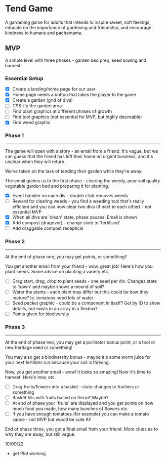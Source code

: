 # Tend Game 

A gardening game for adults that intends to inspire sweet, soft feelings, educate on the importance of gardening and friendship, and encourage kindness to humans and pachamama. 

## MVP

A simple level with three phases - garden bed prep, seed sowing and harvest. 

### Essential Setup

- [x] Create a landing/home page for our user 
- [x] Home page needs a button that takes the player to the game
- [x] Create a garden (grid of divs)
- [ ] CSS-ify the garden area
- [ ] Find plant graphics at different phases of growth 
- [ ] Find tool graphics (not essential for MVP, but highly desireable) 
- [x] Find weed graphic

### Phase 1
-----------

The game will open with a story - an email from a friend. It's vague, but we can guess that the friend has left their home on urgent business, and it's unclear when they will return. 

We've taken on the task of tending their garden while they're away. 

The email guides us to the first phase - clearing the weedy, poor soil quality vegetable garden bed and preparing it for planting. 

- [x] Event handler on each div - double click removes weeds
- [ ] Reward for clearing weeds - you find a weeding tool that's really efficient and you can now clear two divs (if next to each other) - not essential MVP
- [x] When all divs are 'clean' state, phase pauses. Email is shown 
- [x] Add compost (dragover) - change state to 'fertilised'
- [ ] Add draggable compost receptical

### Phase 2
-----------

At the end of phase one, you may get points, or something? 

You get another email from your friend - wow, great job! Here's how you plant seeds. Some advice on planting a variety etc. 

- [ ] Drag start, drag, drop to plant seeds - one seed per div. Changes state to 'sown' and maybe shows a mound of soil? 
- [ ] Water the plants - each plant may differ but this could be how they mature? Ie. tomatoes need lots of water 
- [ ] Seed packet graphic - could be a component in itself? Get by ID to show details, but exists in an array in a flexbox? 
- [ ] Points given for biodiversity 

### Phase 3
-----------

At the end of phase two, you may get a pollinator bonus point, or a tool or new heritage seed or something! 

You may also get a biodiversity bonus - maybe it's some worm juice for your next fertilizer run because your soil is thriving. 

Now, you get another email - wow! It looks so amazing! Now it's time to harvest. Here's how, etc. 

- [ ] Drag fruits/flowers into a basket - state changes to fruitless or something
- [ ] Basket fills with fruits based on the id? Maybe? 
- [ ] At end of phase your 'fruits' are displayed and you get points on how much food you made, how many bunches of flowers etc. 
- [ ] If you have enough tomatoes (for example) you can make a tomato sauce - not MVP but would be cute AF

End of phase three, you get a final email from your friend. More clues as to why they are away, but still vague. 

10/09/22 
- get Plot working


